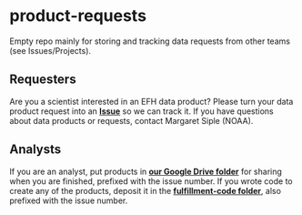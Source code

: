 # product-requests
Empty repo mainly for storing and tracking data requests from other teams (see Issues/Projects). 

## Requesters
Are you a scientist interested in an EFH data product? Please turn your data product request into an [**Issue**](https://github.com/alaska-groundfish-efh/product-requests/issues) so we can track it. If you have questions about data products or requests, contact Margaret Siple (NOAA).

## Analysts
If you are an analyst, put products in [**our Google Drive folder**](https://drive.google.com/drive/folders/1OLiyh0nlnQQ3LKkdDhd6xqrFarSK0I7Y?usp=sharing) for sharing when you are finished, prefixed with the issue number. If you wrote code to create any of the products, deposit it in the [**fulfillment-code folder**](https://github.com/alaska-groundfish-efh/product-requests/tree/main/fulfillment-code), also prefixed with the issue number.
